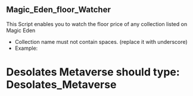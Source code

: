 ## Magic_Eden_floor_Watcher
 This Script enables you to watch the floor price of any collection listed on Magic Eden
- Collection name must not contain spaces. (replace it with underscore)
- Example:
# Desolates Metaverse should type: Desolates_Metaverse
